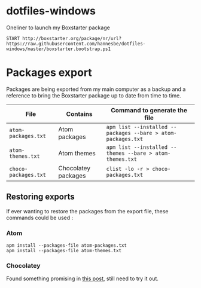 # dotfiles-windows

Oneliner to launch my Boxstarter package

`START http://boxstarter.org/package/nr/url?https://raw.githubusercontent.com/hannesbe/dotfiles-windows/master/boxstarter.bootstrap.ps1`


# Packages export

Packages are being exported from my main computer as a backup and a reference to bring the Boxstarter package up to date from time to time.

File | Contains | Command to generate the file
---- | -------- | ----------------------------
`atom-packages.txt` | Atom packages | `apm list --installed --packages --bare > atom-packages.txt`
`atom-themes.txt`  | Atom themes | `apm list --installed --themes --bare > atom-themes.txt`
`choco-packages.txt`  | Chocolatey packages | `clist -lo -r > choco-packages.txt`

## Restoring exports

If ever wanting to restore the packages from the export file, these commands could be used :

### Atom
```shell
apm install --packages-file atom-packages.txt
apm install --packages-file atom-themes.txt
```

### Chocolatey

Found something promising in [this post](http://stackoverflow.com/questions/43167087/how-to-get-a-list-of-packages-from-one-machine-and-install-in-another-with-choco), still need to try it out.
